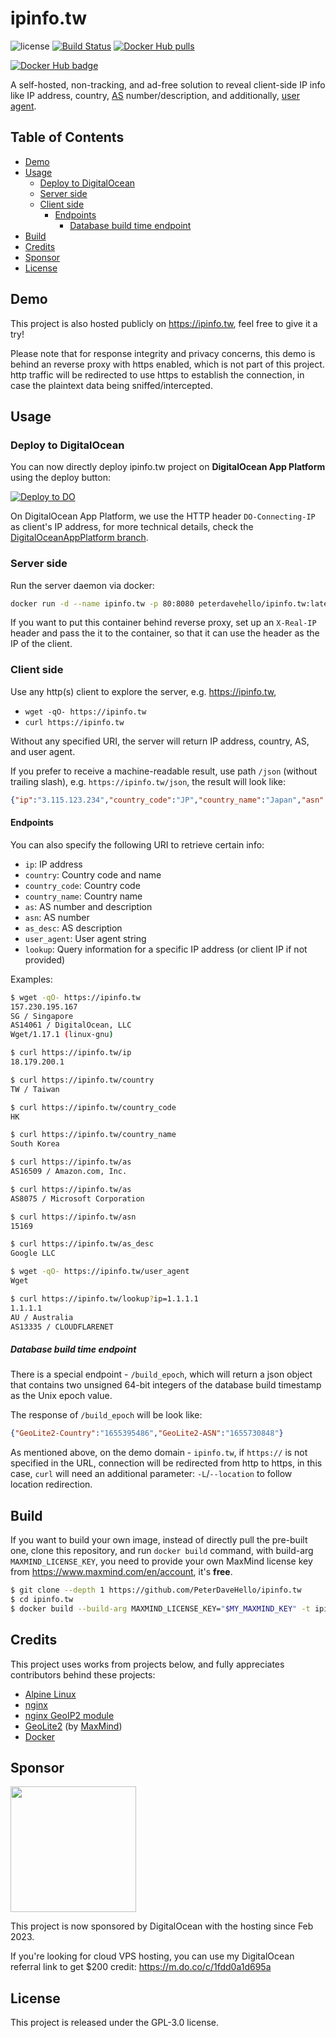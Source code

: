 # ipinfo.tw

![license](https://img.shields.io/badge/license-GPLv3.0-brightgreen.svg?style=flat)
[![Build Status](https://app.travis-ci.com/PeterDaveHello/ipinfo.tw.svg?branch=master)](https://app.travis-ci.com/PeterDaveHello/ipinfo.tw)
[![Docker Hub pulls](https://img.shields.io/docker/pulls/peterdavehello/ipinfo.tw.svg)](https://hub.docker.com/r/peterdavehello/ipinfo.tw/)

[![Docker Hub badge](http://dockeri.co/image/peterdavehello/ipinfo.tw)](https://hub.docker.com/r/peterdavehello/ipinfo.tw/)

A self-hosted, non-tracking, and ad-free solution to reveal client-side IP info like IP address, country, [AS][1] number/description, and additionally, [user agent][2].

## Table of Contents

- [Demo](#demo)
- [Usage](#usage)
  - [Deploy to DigitalOcean](#deploy-to-digitalocean)
  - [Server side](#server-side)
  - [Client side](#client-side)
    - [Endpoints](#endpoints)
      - [Database build time endpoint](#database-build-time-endpoint)
- [Build](#build)
- [Credits](#credits)
- [Sponsor](#sponsor)
- [License](#license)

## Demo

This project is also hosted publicly on https://ipinfo.tw, feel free to give it a try!

Please note that for response integrity and privacy concerns, this demo is behind an reverse proxy with https enabled, which is not part of this project. http traffic will be redirected to use https to establish the connection, in case the plaintext data being sniffed/intercepted.

## Usage

### Deploy to DigitalOcean

You can now directly deploy ipinfo.tw project on **DigitalOcean App Platform** using the deploy button:

[![Deploy to DO](https://mp-assets1.sfo2.digitaloceanspaces.com/deploy-to-do/do-btn-blue.svg)](https://cloud.digitalocean.com/apps/new?repo=https://github.com/PeterDaveHello/ipinfo.tw/tree/DigitalOceanAppPlatform&refcode=1fdd0a1d695a)

On DigitalOcean App Platform, we use the HTTP header `DO-Connecting-IP` as client's IP address, for more technical details, check the [DigitalOceanAppPlatform branch](https://github.com/PeterDaveHello/ipinfo.tw/tree/DigitalOceanAppPlatform).

### Server side

Run the server daemon via docker:

```sh
docker run -d --name ipinfo.tw -p 80:8080 peterdavehello/ipinfo.tw:latest
```

If you want to put this container behind reverse proxy, set up an `X-Real-IP` header and pass the it to the container, so that it can use the header as the IP of the client.

### Client side

Use any http(s) client to explore the server, e.g. https://ipinfo.tw,

- `wget -qO- https://ipinfo.tw`
- `curl https://ipinfo.tw`

Without any specified URI, the server will return IP address, country, AS, and user agent.

If you prefer to receive a machine-readable result, use path `/json` (without trailing slash), e.g. `https://ipinfo.tw/json`, the result will look like:

```json
{"ip":"3.115.123.234","country_code":"JP","country_name":"Japan","asn":"16509","as_desc":"Amazon.com, Inc.","user_agent":"curl/7.58.0"}
```

#### Endpoints

You can also specify the following URI to retrieve certain info:

- `ip`: IP address
- `country`: Country code and name
- `country_code`: Country code
- `country_name`: Country name
- `as`: AS number and description
- `asn`: AS number
- `as_desc`: AS description
- `user_agent`: User agent string
- `lookup`: Query information for a specific IP address (or client IP if not provided)

Examples:

```sh
$ wget -qO- https://ipinfo.tw
157.230.195.167
SG / Singapore
AS14061 / DigitalOcean, LLC
Wget/1.17.1 (linux-gnu)

$ curl https://ipinfo.tw/ip
18.179.200.1

$ curl https://ipinfo.tw/country
TW / Taiwan

$ curl https://ipinfo.tw/country_code
HK

$ curl https://ipinfo.tw/country_name
South Korea

$ curl https://ipinfo.tw/as
AS16509 / Amazon.com, Inc.

$ curl https://ipinfo.tw/as
AS8075 / Microsoft Corporation

$ curl https://ipinfo.tw/asn
15169

$ curl https://ipinfo.tw/as_desc
Google LLC

$ wget -qO- https://ipinfo.tw/user_agent
Wget

$ curl https://ipinfo.tw/lookup?ip=1.1.1.1
1.1.1.1
AU / Australia
AS13335 / CLOUDFLARENET
```

##### Database build time endpoint

There is a special endpoint - `/build_epoch`, which will return a json object that contains two unsigned 64-bit integers of the database build timestamp as the Unix epoch value.

The response of `/build_epoch` will be look like:

```json
{"GeoLite2-Country":"1655395486","GeoLite2-ASN":"1655730848"}
```

As mentioned above, on the demo domain - `ipinfo.tw`, if `https://` is not specified in the URL, connection will be redirected from http to https, in this case, `curl` will need an additional parameter: `-L`/`--location` to follow location redirection.

## Build

If you want to build your own image, instead of directly pull the pre-built one, clone this repository, and run `docker build` command, with build-arg `MAXMIND_LICENSE_KEY`, you need to provide your own MaxMind license key from https://www.maxmind.com/en/account, it's **free**.

```sh
$ git clone --depth 1 https://github.com/PeterDaveHello/ipinfo.tw
$ cd ipinfo.tw
$ docker build --build-arg MAXMIND_LICENSE_KEY="$MY_MAXMIND_KEY" -t ipinfo.tw:custom-build .
```

## Credits

This project uses works from projects below, and fully appreciates contributors behind these projects:

- [Alpine Linux][5]
- [nginx][6]
- [nginx GeoIP2 module][7]
- [GeoLite2][4] (by [MaxMind][3])
- [Docker][8]

## Sponsor

<a href="https://m.do.co/c/1fdd0a1d695a"><img src="https://opensource.nyc3.cdn.digitaloceanspaces.com/attribution/assets/SVG/DO_Logo_horizontal_blue.svg" width="201px"></a>

This project is now sponsored by DigitalOcean with the hosting since Feb 2023.

If you're looking for cloud VPS hosting, you can use my DigitalOcean referral link to get $200 credit: https://m.do.co/c/1fdd0a1d695a

## License

This project is released under the GPL-3.0 license.

[1]:https://en.wikipedia.org/wiki/Autonomous_system_(Internet)
[2]:https://en.wikipedia.org/wiki/User_agent
[3]:https://www.maxmind.com
[4]:https://dev.maxmind.com/geoip/geoip2/geolite2/
[5]:https://alpinelinux.org/
[6]:https://nginx.org/
[7]:https://github.com/leev/ngx_http_geoip2_module
[8]:https://www.docker.com/
